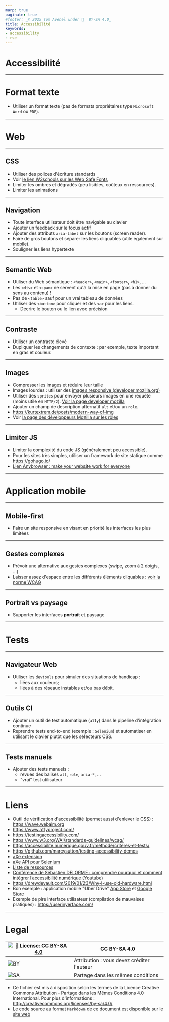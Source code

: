 ```yaml
---
marp: true
paginate: true
#footer: _© 2025 Tom Avenel under 󰵫  BY-SA 4.0_
title: Accessibilité
keywords:
- accessibility
- rse
---
```


<!-- _class: titre lead -->

# Accessibilité

---

# Format texte

- Utiliser un format texte (pas de formats propriétaires type `Microsoft Word` ou `PDF`).

---

<!-- _class: titre lead -->

# Web

---

## CSS

- Utiliser des polices d'écriture standards
- Voir [le lien W3schools sur les Web Safe Fonts](https://www.w3schools.com/cssref/css_websafe_fonts.php)
- Limiter les ombres et dégradés (peu lisibles, coûteux en ressources).
- Limiter les animations

---

## Navigation

- Toute interface utilisateur doit être navigable au clavier
- Ajouter un feedback sur le focus actif
- Ajouter des attributs `aria-label` sur les boutons (screen reader).
- Faire de gros boutons et séparer les liens cliquables (utile également sur mobile).
- Souligner les liens hypertexte

---

## Semantic Web

- Utiliser du Web sémantique : `<header>`, `<main>`, `<footer>`, `<h1>`, ...
- Les `<div>` et `<span>` ne servent qu'à la mise en page (pas à donner du sens au contenu) !
- Pas de `<table>` sauf pour un vrai tableau de données
- Utiliser des `<button>` pour cliquer et des `<a>` pour les liens.
  - Décrire le bouton ou le lien avec précision

---

## Contraste

- Utiliser un contraste élevé
- Dupliquer les changements de contexte : par exemple, texte important en gras et couleur.

---

## Images

- Compresser les images et réduire leur taille
- Images lourdes : utiliser des [images responsive (developer.mozilla.org)](https://developer.mozilla.org/en-US/docs/Learn/HTML/Multimedia_and_embedding/Responsive_images)
- Utiliser des `sprites` pour envoyer plusieurs images en une requête (moins utile en `HTTP/2`). [Voir la page developer mozilla](https://developer.mozilla.org/fr/docs/Web/CSS/CSS_Images/Implementing_image_sprites_in_CSS)
- Ajouter un champ de description alternatif `alt` et/ou un `role`.
- <https://kurtextrem.de/posts/modern-way-of-img>
- Voir [la page des développeurs Mozilla sur les rôles](https://developer.mozilla.org/en-US/docs/Web/Accessibility/ARIA/Roles/img_role)


---

## Limiter JS

- Limiter la complexité du code JS (généralement peu accessible).
- Pour les sites très simples, utiliser un framework de site statique comme <https://gohugo.io/>
- [Lien Anybrowser : make your website work for everyone](https://anybrowser.org/campaign/)

---

<!-- _class: titre lead -->

# Application mobile

---

## Mobile-first

- Faire un site responsive en visant en priorité les interfaces les plus limitées

---

## Gestes complexes

- Prévoir une alternative aux gestes complexes (swipe, zoom à 2 doigts, ...)
- Laisser assez d'espace entre les différents éléments cliquables : [voir la norme WCAG](https://www.w3.org/WAI/WCAG22/Understanding/target-size-enhanced.html)

---

## Portrait vs paysage

- Supporter les interfaces **portrait** et paysage

---

<!-- _class: titre lead -->

# Tests

---

## Navigateur Web

- Utiliser les `devtools` pour simuler des situations de handicap :
  - liées aux couleurs;
  - liées à des réseaux instables et/ou bas débit.

---

## Outils CI

- Ajouter un outil de test automatique (`a11y`) dans le pipeline d'intégration continue
- Reprendre tests end-to-end (exemple : `Selenium`) et automatiser en utilisant le clavier plutôt que les sélecteurs CSS.

---

## Tests manuels

- Ajouter des tests manuels :
  - revues des balises `alt`, `role`, `aria-*`, ...
  - "vrai" test utilisateur

---

<!-- class: liens -->

# Liens

- Outil de vérification d'accessibilité (permet aussi d'enlever le CSS) : <https://wave.webaim.org>
- <https://www.a11yproject.com/>
- <https://testingaccessibility.com/>
- <https://www.w3.org/WAI/standards-guidelines/wcag/>
- <https://accessibilite.numerique.gouv.fr/methode/criteres-et-tests/>
- <https://github.com/marcysutton/testing-accessibility-demos>
- [aXe extension](https://www.deque.com/axe/)
- [aXe API pour Selenium](https://github.com/dequelabs/axe-core-npm/tree/develop/packages/webdriverjs)
- [Liste de ressources](https://ideance.net/blog/467/accessibilite-ux-ui-design/)
- [Conférence de Sébastien DELORME : comprendre pourquoi et comment intégrer l’accessibilité numérique (Youtube)](https://www.youtube.com/watch?v=UA_kfsvi_dg)
- <https://drewdevault.com/2019/01/23/Why-I-use-old-hardware.html>
- Bon exemple : application mobile "Uber Drive" [App Store](https://apps.apple.com/fr/app/uber-commander-une-course/id368677368) et [Google Store](https://play.google.com/store/apps/details?id=com.ubercab&hl=fr&gl=US)
- Exemple de pire interface utilisateur (compilation de mauvaises pratiques) : <https://userinyerface.com/>

---

<!-- class: legal -->

# Legal

| [![󰵫  License: CC BY-SA 4.0](https://mirrors.creativecommons.org/presskit/buttons/88x31/svg/by-sa.svg)](http://creativecommons.org/licenses/by-sa/4.0/) | CC BY-SA 4.0 |
| ---------------------------------------------------------------- | ------------------------------------------ |
| ![BY](https://mirrors.creativecommons.org/presskit/icons/by.svg) | Attribution : vous devez créditer l'auteur |
| ![SA](https://mirrors.creativecommons.org/presskit/icons/sa.svg) | Partage dans les mêmes conditions          |

- Ce fichier est mis à disposition selon les termes de la Licence Creative Commons Attribution - Partage dans les Mêmes Conditions 4.0 International. Pour plus d'informations : <http://creativecommons.org/licenses/by-sa/4.0/>
- Le code source au format `Markdown` de ce document est disponible sur le [site web][site-perso]

[site-perso]: https://www.avenel.pro/
